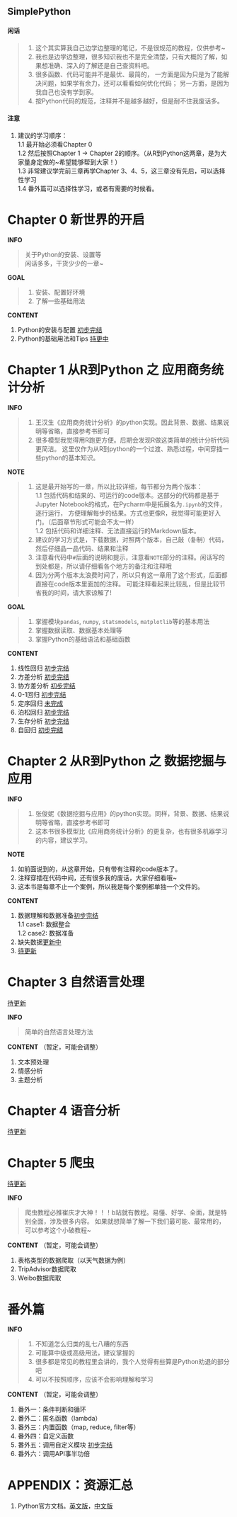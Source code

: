 SimplePython
----

#### 闲话
>1. 这个其实算我自己边学边整理的笔记，不是很规范的教程，仅供参考~  
>2. 我也是边学边整理，很多知识我也不是完全清楚，只有大概的了解，如果想准确、深入的了解还是自己查资料吧。  
>3. 很多函数、代码可能并不是最优、最简的，
>一方面是因为只是为了能解决问题，如果学有余力，还可以看看如何优化代码；
>另一方面，是因为我自己也没有学到家。  
>4. 按Python代码的规范，注释并不是越多越好，但是耐不住我废话多。


#### 注意
1. 建议的学习顺序：  
1.1 最开始必须看Chapter 0  
1.2 然后按照Chapter 1 → Chapter 2的顺序。（从R到Python这两章，是为大家量身定做的~希望能够帮到大家！）  
1.3 非常建议学完前三章再学Chapter 3、4、5，这三章没有先后，可以选择性学习  
1.4 番外篇可以选择性学习，或者有需要的时候看。  

# Chapter 0 新世界的开启
**INFO**
> 关于Python的安装、设置等  
> 闲话多多，干货少少的一章~

**GOAL**
>1. 安装、配置好环境
>2. 了解一些基础用法

**CONTENT**
1. Python的安装与配置 [初步完结](https://github.com/git-wy/SimplePython/blob/master/Chapter%200%20%E6%96%B0%E4%B8%96%E7%95%8C%E7%9A%84%E5%BC%80%E5%90%AF/CH%200_0%20%E6%89%93%E5%BC%80Python%E7%9A%84%E7%AC%AC%E4%B8%80%E9%81%93%E9%97%A8.md)
2. Python的基础用法和Tips [持更中](https://github.com/git-wy/SimplePython/blob/master/Chapter%200%20%E6%96%B0%E4%B8%96%E7%95%8C%E7%9A%84%E5%BC%80%E5%90%AF/CH%200_1%20%E6%89%93%E5%BC%80Python%E7%9A%84%E7%AC%AC%E4%BA%8C%E9%81%93%E9%97%A8.md)


# Chapter 1 从R到Python 之 应用商务统计分析

**INFO**
>1. 王汉生《应用商务统计分析》的python实现。因此背景、数据、结果说明等省略，直接参考书即可
>2. 很多模型我觉得用R跑更方便。后期会发现R做这类简单的统计分析代码更简洁。
>这里仅作为从R到python的一个过渡、熟悉过程，中间穿插一些python的基本知识。


**NOTE** 
>1. 这是最开始写的一章，所以比较详细，每节都分为两个版本：  
>1.1 包括代码和结果的、可运行的code版本。这部分的代码都是基于Jupyter Notebook的格式，在Pycharm中是拓展名为`.ipynb`的文件，逐行运行，
>方便理解每步的结果。方式也更像R，我觉得可能更好入门。（后面章节形式可能会不太一样）  
>1.2 包括代码和详细注释、无法直接运行的Markdown版本。  
>2. 建议的学习方式是，下载数据，对照两个版本，自己敲（~~复制~~）代码，然后仔细品一品代码、结果和注释
>3. 注意看代码中`#`后面的说明和提示，注意看`NOTE`部分的注释。闲话写的到处都是，所以请仔细看各个地方的备注和注释哦
>4. 因为分两个版本太浪费时间了，所以只有这一章用了这个形式，后面都直接在code版本里面加的注释。
>可能注释看起来比较乱，但是比较节省我的时间，请大家谅解了!


**GOAL**
>1. 掌握模块`pandas`, `numpy`, `statsmodels`, `matplotlib`等的基本用法
>2. 掌握数据读取、数据基本处理等
>3. 掌握Python的基础语法和基础函数


**CONTENT**
1. 线性回归 [初步完结](https://github.com/git-wy/SimplePython/tree/master/Chapter%201%20%E4%BB%8ER%E5%88%B0Python%20%E4%B9%8B%20%E5%BA%94%E7%94%A8%E5%95%86%E5%8A%A1%E7%BB%9F%E8%AE%A1%E5%88%86%E6%9E%90/CH%201_1%20%E7%BA%BF%E6%80%A7%E5%9B%9E%E5%BD%92)
2. 方差分析 [初步完结](https://github.com/git-wy/SimplePython/tree/master/Chapter%201%20%E4%BB%8ER%E5%88%B0Python%20%E4%B9%8B%20%E5%BA%94%E7%94%A8%E5%95%86%E5%8A%A1%E7%BB%9F%E8%AE%A1%E5%88%86%E6%9E%90/CH%201_2%20%E6%96%B9%E5%B7%AE%E5%88%86%E6%9E%90)
3. 协方差分析 [初步完结](https://github.com/git-wy/SimplePython/tree/master/Chapter%201%20%E4%BB%8ER%E5%88%B0Python%20%E4%B9%8B%20%E5%BA%94%E7%94%A8%E5%95%86%E5%8A%A1%E7%BB%9F%E8%AE%A1%E5%88%86%E6%9E%90/CH%201_3%20%E5%8D%8F%E6%96%B9%E5%B7%AE%E5%88%86%E6%9E%90)
4. 0-1回归 [初步完结](https://github.com/git-wy/SimplePython/tree/master/Chapter%201%20%E4%BB%8ER%E5%88%B0Python%20%E4%B9%8B%20%E5%BA%94%E7%94%A8%E5%95%86%E5%8A%A1%E7%BB%9F%E8%AE%A1%E5%88%86%E6%9E%90/CH%201_4%200-1%E5%9B%9E%E5%BD%92)
5. 定序回归 [未完成](https://github.com/git-wy/SimplePython/tree/master/Chapter%201%20%E4%BB%8ER%E5%88%B0Python%20%E4%B9%8B%20%E5%BA%94%E7%94%A8%E5%95%86%E5%8A%A1%E7%BB%9F%E8%AE%A1%E5%88%86%E6%9E%90/CH%201_5%20%E5%AE%9A%E5%BA%8F%E5%9B%9E%E5%BD%92)
6. 泊松回归 [初步完结](https://github.com/git-wy/SimplePython/tree/master/Chapter%201%20%E4%BB%8ER%E5%88%B0Python%20%E4%B9%8B%20%E5%BA%94%E7%94%A8%E5%95%86%E5%8A%A1%E7%BB%9F%E8%AE%A1%E5%88%86%E6%9E%90/CH%201_6%20%E6%B3%8A%E6%9D%BE%E5%9B%9E%E5%BD%92)
7. 生存分析 [初步完结](https://github.com/git-wy/SimplePython/tree/master/Chapter%201%20%E4%BB%8ER%E5%88%B0Python%20%E4%B9%8B%20%E5%BA%94%E7%94%A8%E5%95%86%E5%8A%A1%E7%BB%9F%E8%AE%A1%E5%88%86%E6%9E%90/CH%201_7%20%E7%94%9F%E5%AD%98%E5%88%86%E6%9E%90)
8. 自回归 [初步完结](https://github.com/git-wy/SimplePython/tree/master/Chapter%201%20%E4%BB%8ER%E5%88%B0Python%20%E4%B9%8B%20%E5%BA%94%E7%94%A8%E5%95%86%E5%8A%A1%E7%BB%9F%E8%AE%A1%E5%88%86%E6%9E%90/CH%201_8%20%E8%87%AA%E5%9B%9E%E5%BD%92)


# Chapter 2 从R到Python 之 数据挖掘与应用
**INFO**
>1. 张俊妮《数据挖掘与应用》的python实现。同样，背景、数据、结果说明等省略，直接参考书即可
>2. 这本书很多模型比《应用商务统计分析》的更复杂，也有很多机器学习的内容，建议学习。


**NOTE**
1. 如前面说到的，从这章开始，只有带有注释的code版本了。
2. 注释穿插在代码中间，还有很多我的废话，大家仔细看哦~
3. 这本书是每章不止一个案例，所以我是每个案例都单独一个文件的。

**CONTENT**
1. 数据理解和数据准备[初步完结](https://github.com/git-wy/SimplePython/tree/master/Chapter%202%20%E4%BB%8ER%E5%88%B0Python%20%E4%B9%8B%20%E6%95%B0%E6%8D%AE%E6%8C%96%E6%8E%98%E4%B8%8E%E5%BA%94%E7%94%A8/CH%202_2%20%E6%95%B0%E6%8D%AE%E7%90%86%E8%A7%A3%E5%92%8C%E6%95%B0%E6%8D%AE%E5%87%86%E5%A4%87)  
1.1 case1: 数据整合  
1.2 case2: 数据准备  
2. 缺失数据[更新中](https://github.com/git-wy/SimplePython/tree/master/Chapter%202%20%E4%BB%8ER%E5%88%B0Python%20%E4%B9%8B%20%E6%95%B0%E6%8D%AE%E6%8C%96%E6%8E%98%E4%B8%8E%E5%BA%94%E7%94%A8/CH%202_3%20%E7%BC%BA%E5%A4%B1%E6%95%B0%E6%8D%AE)  
3. [待更新]()  


# Chapter 3 自然语言处理
[待更新]()

**INFO**
>简单的自然语言处理方法

**CONTENT**
（暂定，可能会调整）
1. 文本预处理
2. 情感分析
3. 主题分析

# Chapter 4 语音分析

[待更新]()

# Chapter 5 爬虫
[待更新]()

**INFO**
>爬虫教程必推崔庆才大神！！！b站就有教程。易懂、好学、全面，就是特别全面，涉及很多内容。
>如果就想简单了解一下我们最可能、最常用的，可以参考这个小破教程~  

**CONTENT** 
（暂定，可能会调整）
1. 表格类型的数据爬取（以天气数据为例）
2. TripAdvisor数据爬取
3. Weibo数据爬取

# 番外篇
**INFO**
>1. 不知道怎么归类的乱七八糟的东西
>2. 可能算中级或高级用法，建议掌握的
>3. 很多都是常见的教程里会讲的，我个人觉得有些算是Python劝退的部分吧
>4. 可以不按照顺序，应该不会影响理解和学习

**CONTENT**
（暂定，可能会调整）

1. 番外一：条件判断和循环
2. 番外二：匿名函数（lambda）
2. 番外三：内置函数（map, reduce, filter等）
3. 番外四：自定义函数
4. 番外五：调用自定义模块 [初步完结](https://github.com/git-wy/SimplePython/blob/master/%E7%95%AA%E5%A4%96%E7%AF%87/%E7%95%AA%E5%A4%96%E4%BA%94%20%E8%B0%83%E7%94%A8%E8%87%AA%E5%AE%9A%E4%B9%89%E6%A8%A1%E5%9D%97.md)
3. 番外六：调用API事半功倍

# APPENDIX：资源汇总

1. Python官方文档。[英文版](https://docs.python.org/3/tutorial/)，[中文版](https://docs.python.org/zh-cn/3/tutorial/index.html)